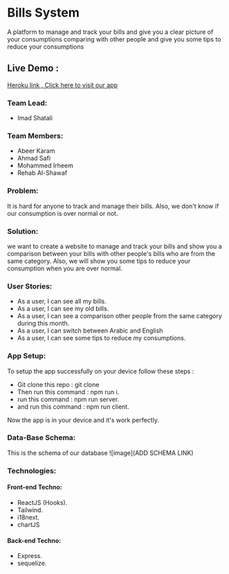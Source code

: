 # Bills System

A platform to manage and track your bills and give you a clear picture of your consumptions comparing with other people and give you some tips to reduce your consumptions

## Live Demo :

[Heroku link , Click here to visit our app](https://gsg-bills-sys.herokuapp.com/home)

### Team Lead:

- Imad Shatali

### Team Members:

- Abeer Karam
- Ahmad Safi
- Mohammed Irheem
- Rehab Al-Shawaf

### Problem:

It is hard for anyone to track and manage their bills. Also, we don't know if our consumption is over normal or not.

### Solution:

we want to create a website to manage and track your bills and show you a comparison between your bills with other people's bills who are from the same category. Also, we will show you some tips to reduce your consumption when you are over normal.

### User Stories:

- As a user, I can see all my bills.
- As a user, I can see my old bills.
- As a user, I can see a comparison other people from the same category during this month.
- As a user, I can switch between Arabic and English
- As a user, I can see some tips to reduce my consumptions.

### App Setup:

To setup the app successfully on your device follow these steps :

- Git clone this repo : git clone
- Then run this command : npm run i.
- run this command : npm run server.
- and run this command : npm run client.

Now the app is in your device and it's work perfectly.

### Data-Base Schema:

This is the schema of our database
![image](ADD SCHEMA LINK)

### Technologies:

#### Front-end Techno:

- ReactJS (Hooks).
- Tailwind.
- i18next.
- chartJS

#### Back-end Techno:

- Express.
- sequelize.
